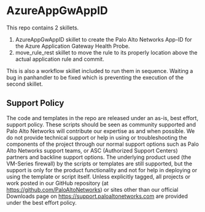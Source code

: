# AzureAppGwAppID

This repo contains 2 skillets.
1. AzureAppGwAppID skillet to create the Palo Alto Networks App-ID for the Azure Application Gateway Health Probe.
2. move_rule_rest skillet to move the rule to its properly location above the actual application rule and commit.

This is also a workflow skillet included to run them in sequence.  Waiting a bug in panhandler to be fixed which is preventing the execution of the second skillet.



## Support Policy
The code and templates in the repo are released under an as-is, best effort,
support policy. These scripts should be seen as community supported and
Palo Alto Networks will contribute our expertise as and when possible.
We do not provide technical support or help in using or troubleshooting the
components of the project through our normal support options such as
Palo Alto Networks support teams, or ASC (Authorized Support Centers)
partners and backline support options. The underlying product used
(the VM-Series firewall) by the scripts or templates are still supported,
but the support is only for the product functionality and not for help in
deploying or using the template or script itself. Unless explicitly tagged,
all projects or work posted in our GitHub repository
(at https://github.com/PaloAltoNetworks) or sites other than our official
Downloads page on https://support.paloaltonetworks.com are provided under
the best effort policy.
